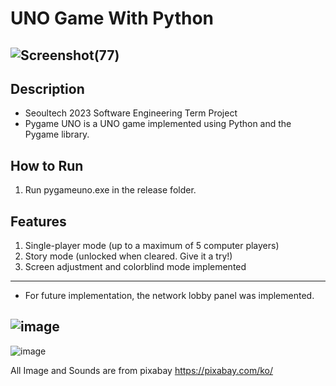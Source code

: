 # UNO Game With Python

## ![Screenshot(77)](https://user-images.githubusercontent.com/42289726/236804666-2108baed-ea26-4b97-a6c1-438a7ec7b17c.png)

## Description
- Seoultech 2023 Software Engineering Term Project
- Pygame UNO is a UNO game implemented using Python and the Pygame library.

## How to Run

1. Run pygameuno.exe in the release folder.

## Features
1. Single-player mode (up to a maximum of 5 computer players)
2. Story mode (unlocked when cleared. Give it a try!)
3. Screen adjustment and colorblind mode implemented

--------------------------------------------------------
- For future implementation, the network lobby panel was implemented.

![image](https://github.com/jrsky723/pygameuno/assets/67538999/8f91508a-c004-45cb-a758-26dc54efe7d7)
--------
![image](https://github.com/jrsky723/pygameuno/assets/67538999/3d484eb4-5319-4376-adc4-88b1397f1326)

All Image and Sounds are from pixabay https://pixabay.com/ko/
